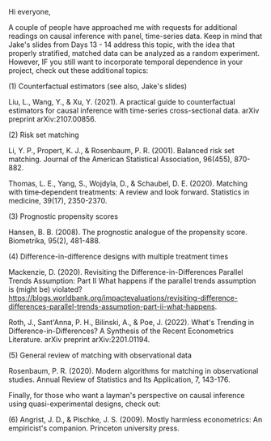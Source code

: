 Hi everyone,

 

A couple of people have approached me with requests for additional readings on causal inference with panel, time-series data.  Keep in mind that Jake's slides from Days 13 - 14 address this topic, with the idea that properly stratified, matched data can be analyzed as a random experiment.  However, IF you still want to incorporate temporal dependence in your project, check out these additional topics:

 

(1) Counterfactual estimators (see also, Jake's slides)

Liu, L., Wang, Y., & Xu, Y. (2021). A practical guide to counterfactual estimators for causal inference with time-series cross-sectional data. arXiv preprint arXiv:2107.00856.

 

(2) Risk set matching

Li, Y. P., Propert, K. J., & Rosenbaum, P. R. (2001). Balanced risk set matching. Journal of the American Statistical Association, 96(455), 870-882.

Thomas, L. E., Yang, S., Wojdyla, D., & Schaubel, D. E. (2020). Matching with time‐dependent treatments: A review and look forward. Statistics in medicine, 39(17), 2350-2370.

 

(3) Prognostic propensity scores 

Hansen, B. B. (2008). The prognostic analogue of the propensity score. Biometrika, 95(2), 481-488.

 

(4) Difference-in-difference designs with multiple treatment times

Mackenzie, D. (2020). Revisiting the Difference-in-Differences Parallel Trends Assumption: Part II What happens if the parallel trends assumption is (might be) violated? https://blogs.worldbank.org/impactevaluations/revisiting-difference-differences-parallel-trends-assumption-part-ii-what-happens.

Roth, J., Sant'Anna, P. H., Bilinski, A., & Poe, J. (2022). What's Trending in Difference-in-Differences? A Synthesis of the Recent Econometrics Literature. arXiv preprint arXiv:2201.01194.

 

(5) General review of matching with observational data

Rosenbaum, P. R. (2020). Modern algorithms for matching in observational studies. Annual Review of Statistics and Its Application, 7, 143-176.

 

Finally, for those who want a layman's perspective on causal inference using quasi-experimental designs, check out:

(6) Angrist, J. D., & Pischke, J. S. (2009). Mostly harmless econometrics: An empiricist's companion. Princeton university press.
